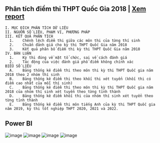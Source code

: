 ## Phân tích điểm thi THPT Quốc Gia 2018 | [Xem report](https://drive.google.com/file/d/1zVducPKTKcAlzRRZjYIvEetwaDionNvT/view?usp=sharing)
```
I. MỤC ĐÍCH PHÂN TÍCH DỮ LIỆU
II. NGUỒN SỐ LIỆU, PHẠM VI, PHƯƠNG PHÁP
III. KẾT QUẢ PHÂN TÍCH
  1.	Chênh lệch điểm thi giữa các môn thi của từng thí sinh
  2.	Chuẩn đánh giá cho kỳ thi THPT Quốc Gia năm 2018
  3.	Kết quả phân bố điểm thi kỳ thi THPT Quốc Gia năm 2018
IV. BÀN LUẬN
  1.	Kỳ thi đúng về mặt tổ chức, sai về cách đánh giá
  2.	Tác động của việc đánh giá phổ điểm không chính xác
BIỂU SỐ LIỆU
  A.	Bảng thống kê điểm thi theo môn thi kỳ thi THPT Quốc gia năm 2018 theo 2 nhóm thí sinh
  B.	Bảng thống kê điểm thi theo khối thi xét tuyển (khối thi có điểm cao nhất của mỗi thí sinh)
  C.	Bảng thống kê điểm thi theo môn thi kỳ thi THPT Quốc gia năm 2018 của nhóm thí sinh xét tuyển theo từng tỉnh thành
  D.	Bảng thống kê điểm khối thi của nhóm thí sinh xét tuyển theo từng tỉnh thành
  E.	Bảng thống kê điểm thi môn tiếng Anh của kỳ thi THPT Quốc gia năm 2019, kỳ thi tốt nghiệp THPT 2020, 2021 và 2022.
```
## Power BI
![image](https://github.com/khoaht312/vnhsge-2018/assets/69152064/c586e9e6-a147-4e06-abff-3ecdc4400794)
![image](https://github.com/khoaht312/vnhsge-2018/assets/69152064/3525e2f8-a7a1-41f8-847a-9ba8fd408efa)
![image](https://github.com/khoaht312/vnhsge-2018/assets/69152064/a895ef76-10bc-4679-86b4-9c3f7dc2cc09)
![image](https://github.com/khoaht312/vnhsge-2018/assets/69152064/0e09b495-c293-47aa-bead-77ed5371a4d8)

